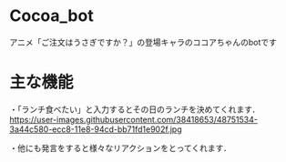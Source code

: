 # Cocoa_bot
アニメ「ご注文はうさぎですか？」の登場キャラのココアちゃんのbotです

# 主な機能
・「ランチ食べたい」と入力するとその日のランチを決めてくれます．
https://user-images.githubusercontent.com/38418653/48751534-3a44c580-ecc8-11e8-94cd-bb71fd1e902f.jpg



・他にも発言をすると様々なリアクションをとってくれます．
